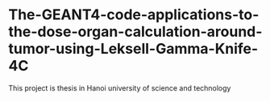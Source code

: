 # The-GEANT4-code-applications-to-the-dose-organ-calculation-around-tumor-using-Leksell-Gamma-Knife-4C
This project is thesis in Hanoi university of science and technology 
